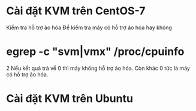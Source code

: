 # Cài đặt KVM trên CentOS-7

Kiểm tra hỗ trợ ảo hóa
Để kiểm tra máy có hỗ trợ ảo hóa hay không

# egrep -c "svm|vmx" /proc/cpuinfo
2
Nếu kết quả trả về 0 thì máy không hỗ trợ ảo hóa. Còn khác 0 tức là máy có hỗ trợ ảo hóa.

# Cài đặt KVM trên Ubuntu

